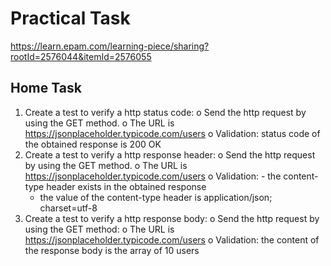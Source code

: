 # Practical Task

https://learn.epam.com/learning-piece/sharing?rootId=2576044&itemId=2576055

## Home Task

1. Create a test to verify a http status code:
   o Send the http request by using the GET method.
   o The URL is https://jsonplaceholder.typicode.com/users
   o Validation: status code of the obtained response is 200 OK
2. Create a test to verify a http response header:
   o Send the http request by using the GET method.
   o The URL is https://jsonplaceholder.typicode.com/users
   o Validation: - the content-type header exists in the obtained response
    - the value of the content-type header is application/json; charset=utf-8
3. Create a test to verify a http response body:
   o Send the http request by using the GET method:
   o The URL is https://jsonplaceholder.typicode.com/users
   o Validation: the content of the response body is the array of 10 users
